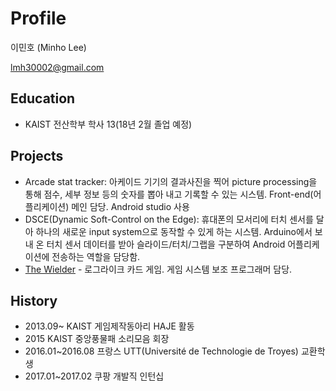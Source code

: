 # Profile

이민호 (Minho Lee)

[lmh30002@gmail.com](mailto:lmh30002@gmail.com)

## Education
 - KAIST 전산학부 학사 13(18년 2월 졸업 예정)

## Projects
 - Arcade stat tracker: 아케이드 기기의 결과사진을 찍어 picture processing을 통해 점수, 세부 정보 등의 숫자를 뽑아 내고 기록할 수 있는 시스템. Front-end(어플리케이션) 메인 담당. Android studio 사용
 - DSCE(Dynamic Soft-Control on the Edge): 휴대폰의 모서리에 터치 센서를 달아 하나의 새로운 input system으로 동작할 수 있게 하는 시스템. Arduino에서 보내 온 터치 센서 데이터를 받아 슬라이드/터치/그랩을 구분하여 Android 어플리케이션에 전송하는 역할을 담당함.
 - [The Wielder](https://noah.kaist.ac.kr/Circle/HAJE/project/17thewielder) - 로그라이크 카드 게임. 게임 시스템 보조 프로그래머 담당.

## History
 - 2013.09~ KAIST 게임제작동아리 HAJE 활동
 - 2015 KAIST 중앙풍물패 소리모음 회장
 - 2016.01~2016.08 프랑스 UTT(Université de Technologie de Troyes) 교환학생
 - 2017.01~2017.02 쿠팡 개발직 인턴십